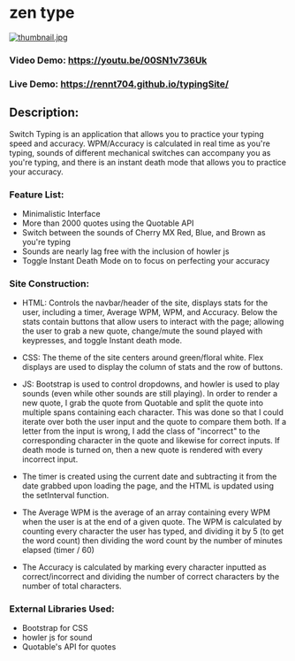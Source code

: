 # zen type

[![thumbnail.jpg](https://i.postimg.cc/4xCzGgHZ/thumbnail.jpg)](https://postimg.cc/ZCc9PXLD)
### Video Demo: https://youtu.be/00SN1v736Uk
### Live Demo: https://rennt704.github.io/typingSite/

## Description:

Switch Typing is an application that allows you to practice your typing speed and accuracy. WPM/Accuracy is calculated in real time as you're typing, sounds of different mechanical switches can accompany you as you're typing, and there is an instant death mode that allows you to practice your accuracy.

### Feature List:

- Minimalistic Interface
- More than 2000 quotes using the Quotable API
- Switch between the sounds of Cherry MX Red, Blue, and Brown as you're typing
- Sounds are nearly lag free with the inclusion of howler js
- Toggle Instant Death Mode on to focus on perfecting your accuracy

### Site Construction:

- HTML: Controls the navbar/header of the site, displays stats for the user, including a timer, Average WPM, WPM, and Accuracy. Below the stats contain buttons that allow users to interact with the page; allowing the user to grab a new quote, change/mute the sound played with keypresses, and toggle Instant death mode.
- CSS: The theme of the site centers around green/floral white. Flex displays are used to display the column of stats and the row of buttons.
- JS: Bootstrap is used to control dropdowns, and howler is used to play sounds (even while other sounds are still playing). In order to render a new quote, I grab the quote from Quotable and split the quote into multiple spans containing each character. This was done so that I could iterate over both the user input and the quote to compare them both. If a letter from the input is wrong, I add the class of "incorrect" to the corresponding character in the quote and likewise for correct inputs. If death mode is turned on, then a new quote is rendered with every incorrect input.

- The timer is created using the current date and subtracting it from the date grabbed upon loading the page, and the HTML is updated using the setInterval function. 
- The Average WPM is the average of an array containing every WPM when the user is at the end of a given quote. The WPM is calculated by counting every character the user has typed, and dividing it by 5 (to get the word count) then dividing the word count by the number of minutes elapsed (timer / 60)
- The Accuracy is calculated by marking every character inputted as correct/incorrect and dividing the number of correct characters by the number of total characters.

### External Libraries Used:

- Bootstrap for CSS
- howler js for sound
- Quotable's API for quotes
